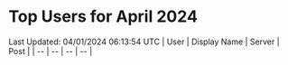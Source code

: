 # Top Users for April 2024
Last Updated: 04/01/2024 06:13:54 UTC
| User | Display Name | Server | Post |
| -- | -- | -- | -- |
